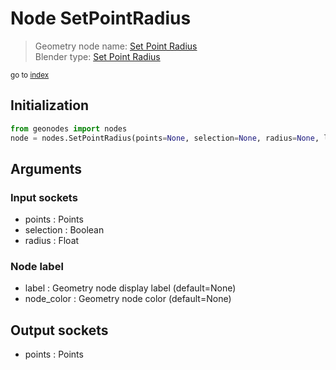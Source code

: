 
# Node SetPointRadius

> Geometry node name: [Set Point Radius](https://docs.blender.org/manual/en/latest/modeling/geometry_nodes/point/set_point_radius.html)<br>
  Blender type: [Set Point Radius](https://docs.blender.org/api/current/bpy.types.GeometryNodeSetPointRadius.html)
  
<sub>go to [index](/docs/index.md)</sub>

## Initialization

```python
from geonodes import nodes
node = nodes.SetPointRadius(points=None, selection=None, radius=None, label=None, node_color=None)
```



## Arguments


### Input sockets

- points : Points
- selection : Boolean
- radius : Float

### Node label

- label : Geometry node display label (default=None)
- node_color : Geometry node color (default=None)

## Output sockets

- points : Points
